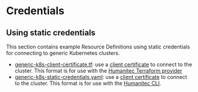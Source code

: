 # Credentials

## Using static credentials

This section contains example Resource Definitions using static credentials for connecting to generic Kubernetes clusters.

* [generic-k8s-client-certificate.tf](generic-k8s-client-certificate.tf): use a [client certificate](https://kubernetes.io/docs/reference/access-authn-authz/authentication/#x509-client-certificates) to connect to the cluster. This format is for use with the [Humanitec Terraform provider](https://registry.terraform.io/providers/humanitec/humanitec)
* [generic-k8s-static-credentials.yaml](generic-k8s-client-certificate.yaml): use a [client certificate](https://kubernetes.io/docs/reference/access-authn-authz/authentication/#x509-client-certificates) to connect to the cluster. This format is for use with the [Humanitec CLI](https://developer.humanitec.com/platform-orchestrator/cli/).